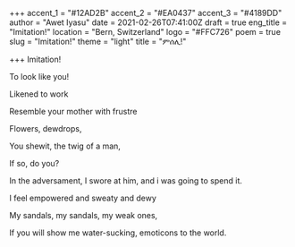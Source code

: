 +++
accent_1 = "#12AD2B"
accent_2 = "#EA0437"
accent_3 = "#4189DD"
author = "Awet Iyasu"
date = 2021-02-26T07:41:00Z
draft = true
eng_title = "Imitation!"
location = "Bern, Switzerland"
logo = "#FFC726"
poem = true
slug = "Imitation!"
theme = "light"
title = "ምሰሊ!"

+++
Imitation!

To look like you!

Likened to work

Resemble your mother with frustre

Flowers, dewdrops,

You shewit, the twig of a man,

If so, do you?

In the adversament, I swore at him, and i was going to spend it.

I feel empowered and sweaty and dewy

My sandals, my sandals, my weak ones,

If you will show me water-sucking, emoticons to the world.